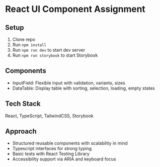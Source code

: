 # React UI Component Assignment

## Setup

1. Clone repo
2. Run `npm install`
3. Run `npm run dev` to start dev server
4. Run `npm run storybook` to start Storybook

## Components

- InputField: Flexible input with validation, variants, sizes
- DataTable: Display table with sorting, selection, loading, empty states

## Tech Stack

React, TypeScript, TailwindCSS, Storybook

## Approach

- Structured reusable components with scalability in mind
- Typescript interfaces for strong typing
- Basic tests with React Testing Library
- Accessibility support via ARIA and keyboard focus
